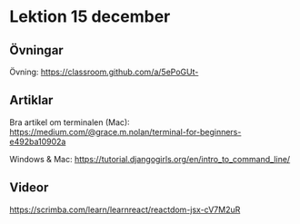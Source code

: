 # Lektion 15 december

## Övningar

Övning: https://classroom.github.com/a/5ePoGUt-

## Artiklar

Bra artikel om terminalen (Mac): https://medium.com/@grace.m.nolan/terminal-for-beginners-e492ba10902a

Windows & Mac: https://tutorial.djangogirls.org/en/intro_to_command_line/

## Videor

https://scrimba.com/learn/learnreact/reactdom-jsx-cV7M2uR
